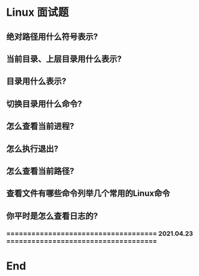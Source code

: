 # Linux 面试题

## 绝对路径用什么符号表示?
## 当前目录、上层目录用什么表示?
## 目录用什么表示?
## 切换目录用什么命令?
## 怎么查看当前进程? 
## 怎么执行退出?
## 怎么查看当前路径?
## 查看文件有哪些命令列举几个常用的Linux命令
## 你平时是怎么查看日志的?

### ==================================== 2021.04.23 ====================================

# End